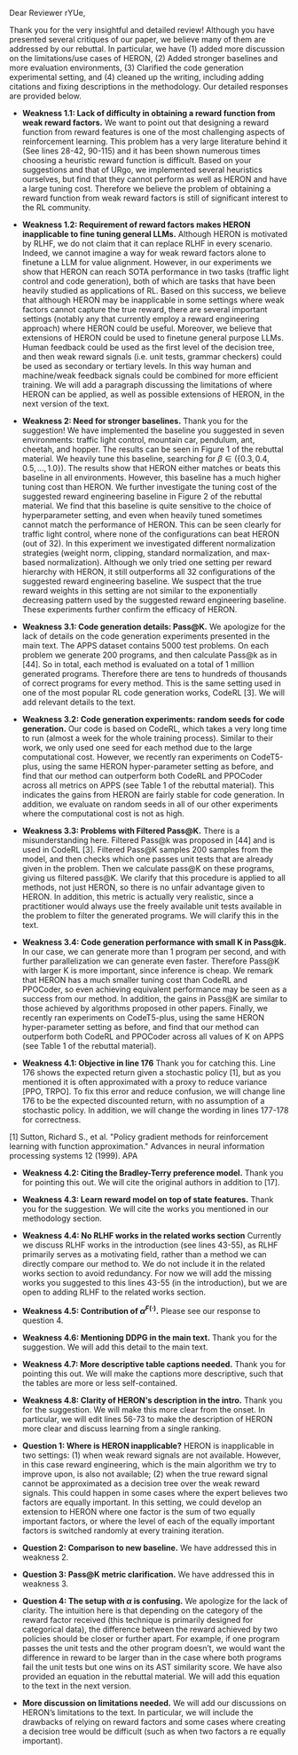 Dear Reviewer rYUe, 

Thank you for the very insightful and detailed review! Although you have presented several critiques of our paper, we believe many of them are addressed by our rebuttal. In particular, we have (1) added more discussion on the limitations/use cases of HERON, (2) Added stronger baselines and more evaluation environments, (3) Clarified the code generation experimental setting, and (4) cleaned up the writing, including adding citations and fixing descriptions in the methodology. Our detailed responses are provided below.

- **Weakness 1.1: Lack of difficulty in obtaining a reward function from weak reward factors.**
We want to point out that designing a reward function from reward features is one of the most challenging aspects of reinforcement learning. This problem has a very large literature behind it (See lines 28-42, 90-115) and it has been shown numerous times choosing a heuristic reward function is difficult. Based on your suggestions and that of URgo, we implemented several heuristics ourselves, but find that they cannot perform as well as HERON and have a large tuning cost. Therefore we believe the problem of obtaining a reward function from weak reward factors is still of significant interest to the RL community.

- **Weakness 1.2: Requirement of reward factors makes HERON inapplicable to fine tuning general LLMs.**
Although HERON is motivated by RLHF, we do not claim that it can replace RLHF in every scenario. Indeed, we cannot imagine a way for weak reward factors alone to finetune a LLM for value alignment. However, in our experiments we show that HERON can reach SOTA performance in two tasks (traffic light control and code generation), both of which are tasks that have been heavily studied as applications of RL. Based on this success, we believe that although HERON may be inapplicable in some settings where weak factors cannot capture the true reward, there are several important settings (notably any that currently employ a reward engineering approach) where HERON could be useful.
Moreover, we believe that extensions of HERON could be used to finetune general purpose LLMs. Human feedback could be used as the first level of the decision tree, and then weak reward signals (i.e. unit tests, grammar checkers) could be used as secondary or tertiary levels. In this way human and machine/weak feedback signals could be combined for more efficient training. We will add a paragraph discussing the limitations of where HERON can be applied, as well as possible extensions of HERON, in the next version of the text.

- **Weakness 2: Need for stronger baselines.**
Thank you for the suggestion! We have implemented the baseline you suggested in seven environments: traffic light control, mountain car, pendulum, ant, cheetah, and hopper. The results can be seen in Figure 1 of the rebuttal material. We heavily tune this baseline, searching for $\beta \in (\{0.3, 0.4, 0.5, …, 1.0\})$. The results show that HERON either matches or beats this baseline in all environments. However, this baseline has a much higher tuning cost than HERON. We further investigate the tuning cost of the suggested  reward engineering baseline in Figure 2 of the rebuttal material. We find that this baseline is quite sensitive to the choice of hyperparameter setting, and even when heavily tuned sometimes cannot match the performance of HERON. This can be seen clearly for traffic light control, where none of the configurations can beat HERON (out of 32). In this experiment we investigated different normalization strategies (weight norm, clipping, standard normalization, and max-based normalization). Although we only tried one setting per reward hierarchy with HERON, it still outperforms all 32 configurations of the suggested reward engineering baseline. We suspect that the true reward weights in this setting are not similar to the exponentially decreasing pattern used by the suggested reward engineering baseline. These experiments further confirm the efficacy of HERON.

- **Weakness 3.1: Code generation details: Pass@K.**
We apologize for the lack of details on the code generation experiments presented in the main text. The APPS dataset contains 5000 test problems. On each problem we generate 200 programs, and then calculate Pass@k as in [44]. So in total, each method is evaluated on a total of 1 million generated programs. Therefore there are tens to hundreds of thousands of correct programs for every method. This is the same setting used in one of the most popular RL code generation works, CodeRL [3]. We will add relevant details to the text.

- **Weakness 3.2: Code generation experiments: random seeds for code generation.**
Our code is based on CodeRL, which takes a very long time to run (almost a week for the whole training process). Similar to their work, we only used one seed for each method due to the large computational cost. However, we recently ran experiments on CodeT5-plus, using the same HERON hyper-parameter setting as before, and find that our method can outperform both CodeRL and PPOCoder across all metrics on APPS (see Table 1 of the rebuttal material). This indicates the gains from HERON are fairly stable for code generation. In addition, we evaluate on random seeds in all of our other experiments where the computational cost is not as high.

- **Weakness 3.3: Problems with Filtered Pass@K.**
There is a misunderstanding here. Filtered Pass@k was proposed in [44] and is used in CodeRL [3]. Filtered Pass@K samples 200 samples from the model, and then checks which one passes unit tests that are already given in the problem. Then we calculate pass@K on these programs, giving us filtered pass@K. We clarify that this procedure is applied to all methods, not just HERON, so there is no unfair advantage given to HERON. In addition, this metric is actually very realistic, since a practitioner would always use the freely available unit tests available in the problem to filter the generated programs. We will clarify this in the text.

- **Weakness 3.4: Code generation performance with small K in Pass@k.**
In our case, we can generate more than 1 program per second, and with further parallelization we can generate even faster. Therefore Pass@K with larger K is more important, since inference is cheap. We remark that HERON has a much smaller tuning cost than CodeRL and PPOCoder, so even achieving equivalent performance may be seen as a success from our method. In addition, the gains in Pass@K are similar to those achieved by algorithms proposed in other papers. Finally, we recently ran experiments on CodeT5-plus, using the same HERON hyper-parameter setting as before, and find that our method can outperform both CodeRL and PPOCoder across all values of K on APPS (see Table 1 of the rebuttal material).

- **Weakness 4.1: Objective in line 176**
Thank you for catching this. Line 176 shows the expected return given a stochastic policy [1], but as you mentioned it is often approximated with a proxy to reduce variance [PPO, TRPO]. To fix this error and reduce confusion, we will change line 176 to be the expected discounted return, with no assumption of a stochastic policy. In addition, we will change the wording in lines 177-178 for correctness.

[1] Sutton, Richard S., et al. "Policy gradient methods for reinforcement learning with function approximation." Advances in neural information processing systems 12 (1999).
APA	

- **Weakness 4.2: Citing the Bradley-Terry preference model.**
Thank you for pointing this out. We will cite the original authors in addition to [17].

- **Weakness 4.3: Learn reward model on top of state features.**
Thank you for the suggestion. We will cite the works you mentioned in our methodology section.

- **Weakness 4.4: No RLHF works in the related works section**
Currently we discuss RLHF works in the introduction (see lines 43-55), as RLHF primarily serves as a motivating field, rather than a method we can directly compare our method to. We do not include it in the related works section to avoid redundancy. For now we will add the missing works you suggested to this lines 43-55 (in the introduction), but we are open to adding RLHF to the related works section.

- **Weakness 4.5: Contribution of $\alpha^{F(\cdot)}$.**
Please see our response to question 4.

- **Weakness 4.6: Mentioning DDPG in the main text.**
Thank you for the suggestion. We will add this detail to the main text.

- **Weakness 4.7: More descriptive table captions needed.**
Thank you for pointing this out. We will make the captions more descriptive, such that the tables are more or less self-contained.


- **Weakness 4.8: Clarity of HERON's description in the intro.**
Thank you for the suggestion. We will make this more clear from the onset. In particular, we will edit lines 56-73 to make the description of HERON more clear and discuss learning from a single ranking.

- **Question 1: Where is HERON inapplicable?**
HERON is inapplicable in two settings: (1) when weak reward signals are not available. However, in this case reward engineering, which is the main algorithm we try to improve upon, is also not available; (2) when the true reward signal cannot be approximated as a decision tree over the weak reward signals. This could happen in some cases where the expert believes two factors are equally important. In this setting, we could develop an extension to HERON where one factor is the sum of two equally important factors, or where the level of each of the equally important factors is switched randomly at every training iteration.

- **Question 2: Comparison to new baseline.**
We have addressed this in weakness 2.

- **Question 3: Pass@K metric clarification.**
We have addressed this in weakness 3.

- **Question 4: The setup with $\alpha$ is confusing.**
We apologize for the lack of clarity. The intuition here is that depending on the category of the reward factor received (this technique is primarily designed for categorical data), the difference between the reward achieved by two policies should be closer or further apart. For example, if one program passes the unit tests and the other program doesn’t, we would want the difference in reward to be larger than in the case where both programs fail the unit tests but one wins on its AST similarity score. 
We have also provided an equation in the rebuttal material. We will add this equation to the text in the next version.

- **More discussion on limitations needed.**
We will add our discussions on HERON’s limitations to the text. In particular, we will include the drawbacks of relying on reward factors and some cases where creating a decision tree would be difficult (such as when two factors a re equally important). 





